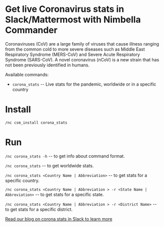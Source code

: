 # Get live Coronavirus stats in Slack/Mattermost with Nimbella Commander

Coronaviruses (CoV) are a large family of viruses that cause illness ranging from the common cold to more severe diseases such as Middle East Respiratory Syndrome (MERS-CoV) and Severe Acute Respiratory Syndrome (SARS-CoV). A novel coronavirus (nCoV) is a new strain that has not been previously identified in humans.

Available commands:
- `corona_stats`     -- Live stats for the pandemic, worldwide or in a specific country

# Install

`/nc csm_install corona_stats`

# Run

`/nc corona_stats -h`             -- to get info about command format.

`/nc corona_stats`                -- to get worldwide stats.

`/nc corona_stats <Country Name | Abbreviation>`  -- to get stats for a specific country.

`/nc corona_stats <Country Name | Abbreviation > -r <State Name | Abbreviation>`  -- to get stats for a specific state.

`/nc corona_stats <Country Name | Abbreviation > -r <District Name>`  -- to get stats for a specific district.

[Read our blog on corona stats in Slack to learn more](https://nimbella.com/blog/get-live-coronavirus-stats-in-slack-with-nimbella-commander/)

